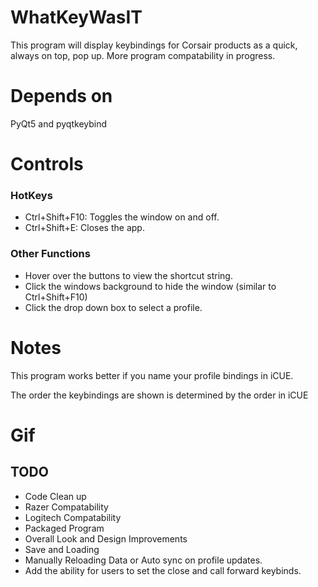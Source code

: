 # WhatKeyWasIT
This program will display keybindings for Corsair products as a quick, always on top, pop up. More program compatability in progress. 

# Depends on
PyQt5 and pyqtkeybind

# Controls

### HotKeys
* Ctrl+Shift+F10: Toggles the window on and off.
* Ctrl+Shift+E: Closes the app.

### Other Functions
* Hover over the buttons to view the shortcut string.
* Click the windows background to hide the window (similar to Ctrl+Shift+F10)
* Click the drop down box to select a profile.

# Notes
This program works better if you name your profile bindings in iCUE.

The order the keybindings are shown is determined by the order in iCUE

# Gif


## TODO
  * Code Clean up
  * Razer Compatability
  * Logitech Compatability
  * Packaged Program
  * Overall Look and Design Improvements
  * Save and Loading
  * Manually Reloading Data or Auto sync on profile updates.
  * Add the ability for users to set the close and call forward keybinds.
